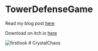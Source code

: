 # TowerDefenseGame

Read my blog post [here](https://www.trustytea.me/post/tower-defense-game-part-one-design)

Download on itch.io [here](https://ryanflorestt.itch.io/zombie-survival)

![firstlook](https://github.com/RyanFloresTT/TowerDefenseGame/blob/master/repoart/firstlook.gif)
#   C r y s t a l C h a o s  
 